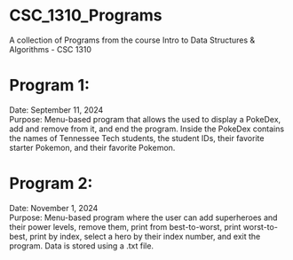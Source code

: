 # CSC_1310_Programs
A collection of Programs from the course Intro to Data Structures &amp; Algorithms - CSC 1310

# Program 1:
Date: September 11, 2024  
Purpose: Menu-based program that allows the used to display a PokeDex, add and remove from it, and end the program. Inside the PokeDex contains the names of Tennessee Tech students, the student IDs, their favorite starter Pokemon, and their favorite Pokemon.  

# Program 2:
Date: November 1, 2024  
Purpose: Menu-based program where the user can add superheroes and their power levels, remove them, print from best-to-worst, print worst-to-best, print by index, select a hero by their index number, and exit the program. Data is stored using a .txt file.  
